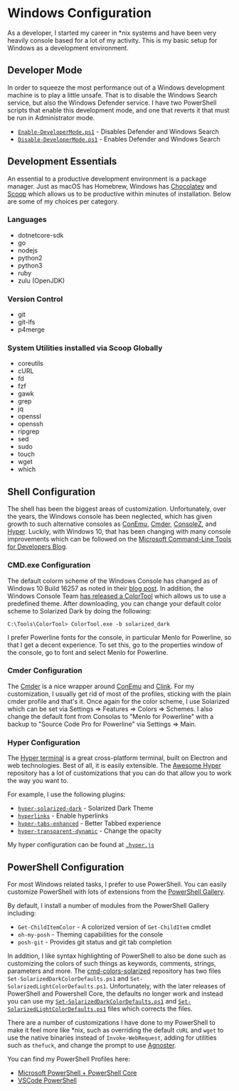 # Windows Configuration

As a developer, I started my career in *nix systems and have been very heavily console based for a lot of my activity. This is my basic setup for Windows as a development environment.

## Developer Mode

In order to squeeze the most performance out of a Windows development machine is to play a little unsafe.  That is to disable the Windows Search service, but also the Windows Defender service.  I have two PowerShell scripts that enable this development mode, and one that reverts it that must be run in Administrator mode.

- [`Enable-DeveloperMode.ps1`](https://github.com/mattpodwysocki/Console-Setup/blob/master/windows/Enable-DeveloperMode.ps1) - Disables Defender and Windows Search
- [`Disable-DeveloperMode.ps1`](https://github.com/mattpodwysocki/Console-Setup/blob/master/windows/Disable-DeveloperMode.ps1) - Enables Defender and Windows Search

## Development Essentials

An essential to a productive development environment is a package manager. Just as macOS has Homebrew, Windows has [Chocolatey](https://chocolatey.org/) and [Scoop](https://github.com/lukesampson/scoop) which allows us to be productive within minutes of installation.  Below are some of my choices per category.

### Languages
- dotnetcore-sdk
- go
- nodejs
- python2
- python3
- ruby
- zulu (OpenJDK)

### Version Control
- git
- git-lfs
- p4merge

### System Utilities installed via Scoop Globally
- coreutils
- cURL
- fd
- fzf
- gawk
- grep
- jq
- openssl
- openssh
- ripgrep
- sed
- sudo
- touch
- wget
- which

## Shell Configuration

The shell has been the biggest areas of customization.  Unfortunately, over the years, the Windows console has been neglected, which has given growth to such alternative consoles as [ConEmu](https://conemu.github.io/), [Cmder](https://github.com/cmderdev/cmder), [ConsoleZ](https://github.com/cbucher/console), and [Hyper](https://hyper.is/).  Luckily, with Windows 10, that has been changing with many console improvements which can be followed on the [Microsoft Command-Line Tools for Developers Blog](https://blogs.msdn.microsoft.com/commandline/).

### CMD.exe Configuration

The default colorm scheme of the Windows Console has changed as of Windows 10 Build 16257 as noted in their [blog post](https://blogs.msdn.microsoft.com/commandline/2017/08/02/updating-the-windows-console-colors/). In addition, the Windows Console Team [has released a ColorTool](https://blogs.msdn.microsoft.com/commandline/2017/08/11/introducing-the-windows-console-colortool/) which allows us to use a predefined theme.  After downloading, you can change your default color scheme to Solarized Dark by doing the following:

```
C:\Tools\ColorTool> ColorTool.exe -b solarized_dark
```

I prefer Powerline fonts for the console, in particular Menlo for Powerline, so that I get a decent experience.  To set this, go to the properties window of the console, go to font and select Menlo for Powerline.

### Cmder Configuration

The [Cmder](https://github.com/cmderdev/cmder) is a nice wrapper around [ConEmu](https://conemu.github.io/) and [Clink](https://github.com/mridgers/clink).  For my customization, I usually get rid of most of the profiles, sticking with the plain cmder profile and that's it.  Once again for the color scheme, I use Solarized which can be set via Settings => Features => Colors => Schemes.  I also change the default font from Consolas to "Menlo for Powerline" with a backup to "Source Code Pro for Powerline" via Settings => Main.

### Hyper Configuration

The [Hyper terminal](https://hyper.is/) is a great cross-platform terminal, built on Electron and web technologies.  Best of all, it is easily extensible.  The [Awesome Hyper](https://github.com/bnb/awesome-hyper) repository has a lot of customizations that you can do that allow you to work the way you want to.  

For example, I use the following plugins:
- [`hyper-solarized-dark`](https://www.npmjs.com/package/hyper-solarized-dark) - Solarized Dark Theme
- [`hyperlinks`](https://www.npmjs.com/package/hyperlinks) - Enable hyperlinks
- [`hyper-tabs-enhanced`](https://www.npmjs.com/package/hyper-tabs-enhanced) - Better Tabbed experience
- [`hyper-transparent-dynamic`](https://www.npmjs.com/package/hyper-transparent-dynamic) - Change the opacity

My hyper configuration can be found at [`.hyper.js`](.hyper.js)

## PowerShell Configuration

For most Windows related tasks, I prefer to use PowerShell. You can easily customize PowerShell with lots of extensions from the [PowerShell Gallery](http://powershellgallery.com/).

By default, I install a number of modules from the PowerShell Gallery including:
- `Get-ChildItemColor` - A colorized version of `Get-ChildItem` cmdlet
- `oh-my-posh` - Theming capabilities for the console
- `posh-git` - Provides git status and git tab completion

In addition, I like syntax highlighting of PowerShell to also be done such as customizing the colors of such things as keywords, comments, strings, parameters and more.  The [cmd-colors-solarized](https://github.com/neilpa/cmd-colors-solarized) repository has two files `Set-SolarizedDarkColorDefaults.ps1` and `Set-SolarizedLightColorDefaults.ps1`.  Unfortunately, with the later releases of PowerShell and Powershell Core, the defaults no longer work and instead you can use my  [`Set-SolarizedDarkColorDefaults.ps1`](Set-SolarizedDarkColorDefaults.ps1) and [`Set-SolarizedLightColorDefaults.ps1`](Set-SolarizedLightColorDefaults.ps1) files which corrects the files.

There are a number of customizations I have done to my PowerShell to make it feel more like *nix, such as overriding the default `cURL` and `wget` to use the native binaries instead of `Invoke-WebRequest`, adding for utilities such as `thefuck`, and change the prompt to use [Agnoster](https://github.com/agnoster/agnoster-zsh-theme).

You can find my PowerShell Profiles here:
- [Microsoft PowerShell + PowerShell Core](Microsoft.PowerShell_profile.ps1)
- [VSCode PowerShell](Microsoft.VSCode_profile.ps1)
